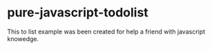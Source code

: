 # pure-javascript-todolist
This to list example was been created for help a friend with javascript knowedge.
